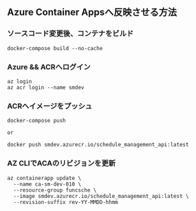 ## Azure Container Appsへ反映させる方法

### ソースコード変更後、コンテナをビルド
```
docker-compose build --no-cache
```

### Azure && ACRへログイン
```
az login
az acr login --name smdev
```

### ACRへイメージをプッシュ
```
docker-compose push

or

docker push smdev.azurecr.io/schedule_management_api:latest
```

### AZ CLIでACAのリビジョンを更新
```
az containerapp update \
  --name ca-sm-dev-010 \
  --resource-group funcsche \
  --image smdev.azurecr.io/schedule_management_api:latest \
  --revision-suffix rev-YY-MMDD-hhmm
```
